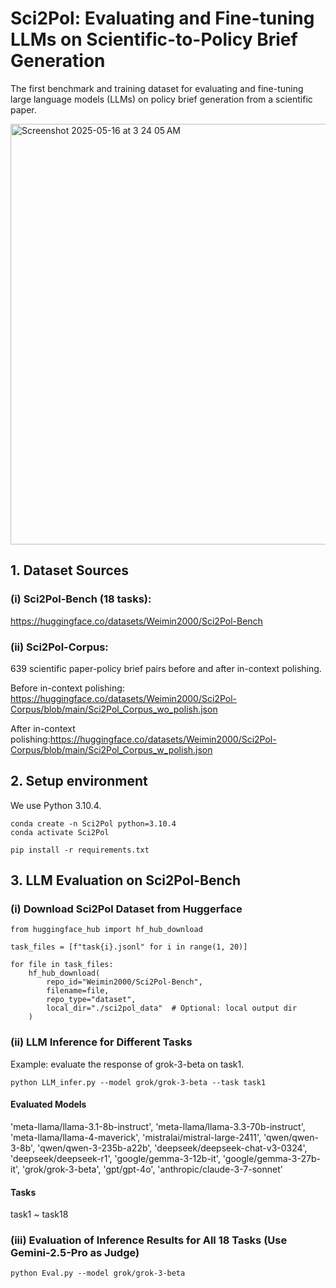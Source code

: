 # Sci2Pol: Evaluating and Fine-tuning LLMs on Scientific-to-Policy Brief Generation

The first benchmark and training dataset for evaluating and fine-tuning large language models (LLMs) on policy brief generation from a scientific paper.

<img width="673" alt="Screenshot 2025-05-16 at 3 24 05 AM" src="https://github.com/user-attachments/assets/e23908cb-e73e-43de-9b69-ffad7d7c2334" />

## 1. Dataset Sources

### (i) Sci2Pol-Bench (18 tasks): 

https://huggingface.co/datasets/Weimin2000/Sci2Pol-Bench

### (ii) Sci2Pol-Corpus: 

639 scientific paper-policy brief pairs before and after in-context polishing.

Before in-context polishing: https://huggingface.co/datasets/Weimin2000/Sci2Pol-Corpus/blob/main/Sci2Pol_Corpus_wo_polish.json

After in-context polishing:https://huggingface.co/datasets/Weimin2000/Sci2Pol-Corpus/blob/main/Sci2Pol_Corpus_w_polish.json


## 2. Setup environment

We use Python 3.10.4.

```
conda create -n Sci2Pol python=3.10.4
conda activate Sci2Pol
```

```
pip install -r requirements.txt
```

## 3. LLM Evaluation on Sci2Pol-Bench

### (i) Download Sci2Pol Dataset from Huggerface

```
from huggingface_hub import hf_hub_download

task_files = [f"task{i}.jsonl" for i in range(1, 20)]

for file in task_files:
    hf_hub_download(
        repo_id="Weimin2000/Sci2Pol-Bench",
        filename=file,
        repo_type="dataset",
        local_dir="./sci2pol_data"  # Optional: local output dir
    )
```

### (ii) LLM Inference for Different Tasks

Example: evaluate the response of grok-3-beta on task1.

```
python LLM_infer.py --model grok/grok-3-beta --task task1
```

#### Evaluated Models
'meta-llama/llama-3.1-8b-instruct', 'meta-llama/llama-3.3-70b-instruct', 'meta-llama/llama-4-maverick', 'mistralai/mistral-large-2411', 'qwen/qwen-3-8b', 'qwen/qwen-3-235b-a22b', 'deepseek/deepseek-chat-v3-0324', 'deepseek/deepseek-r1', 'google/gemma-3-12b-it', 'google/gemma-3-27b-it', 'grok/grok-3-beta', 'gpt/gpt-4o', 'anthropic/claude-3-7-sonnet'


#### Tasks
task1 ~ task18

### (iii) Evaluation of Inference Results for All 18 Tasks (Use Gemini-2.5-Pro as Judge)

```
python Eval.py --model grok/grok-3-beta
```

